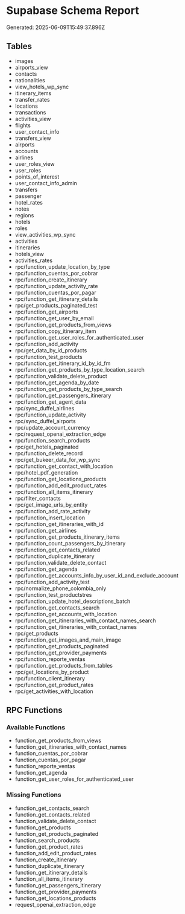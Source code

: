 # Supabase Schema Report

Generated: 2025-06-09T15:49:37.896Z

## Tables

- images
- airports_view
- contacts
- nationalities
- view_hotels_wp_sync
- itinerary_items
- transfer_rates
- locations
- transactions
- activities_view
- flights
- user_contact_info
- transfers_view
- airports
- accounts
- airlines
- user_roles_view
- user_roles
- points_of_interest
- user_contact_info_admin
- transfers
- passenger
- hotel_rates
- notes
- regions
- hotels
- roles
- view_activities_wp_sync
- activities
- itineraries
- hotels_view
- activities_rates
- rpc/function_update_location_by_type
- rpc/function_cuentas_por_cobrar
- rpc/function_create_itinerary
- rpc/function_update_activity_rate
- rpc/function_cuentas_por_pagar
- rpc/function_get_itinerary_details
- rpc/get_products_paginated_test
- rpc/function_get_airports
- rpc/function_get_user_by_email
- rpc/function_get_products_from_views
- rpc/function_copy_itinerary_item
- rpc/function_get_user_roles_for_authenticated_user
- rpc/function_add_activity
- rpc/get_data_by_id_products
- rpc/function_test_products
- rpc/function_get_itinerary_id_by_id_fm
- rpc/function_get_products_by_type_location_search
- rpc/function_validate_delete_product
- rpc/function_get_agenda_by_date
- rpc/function_get_products_by_type_search
- rpc/function_get_passengers_itinerary
- rpc/function_get_agent_data
- rpc/sync_duffel_airlines
- rpc/function_update_activity
- rpc/sync_duffel_airports
- rpc/update_account_currency
- rpc/request_openai_extraction_edge
- rpc/function_search_products
- rpc/get_hotels_paginated
- rpc/function_delete_record
- rpc/get_bukeer_data_for_wp_sync
- rpc/function_get_contact_with_location
- rpc/hotel_pdf_generation
- rpc/function_get_locations_products
- rpc/function_add_edit_product_rates
- rpc/function_all_items_itinerary
- rpc/filter_contacts
- rpc/get_image_urls_by_entity
- rpc/function_add_rate_activity
- rpc/function_insert_location
- rpc/function_get_itineraries_with_id
- rpc/function_get_airlines
- rpc/function_get_products_itinerary_items
- rpc/function_count_passengers_by_itinerary
- rpc/function_get_contacts_related
- rpc/function_duplicate_itinerary
- rpc/function_validate_delete_contact
- rpc/function_get_agenda
- rpc/function_get_accounts_info_by_user_id_and_exclude_account
- rpc/function_add_activity_test
- rpc/normalize_phone_colombia_only
- rpc/function_test_productstres
- rpc/function_update_hotel_descriptions_batch
- rpc/function_get_contacts_search
- rpc/function_get_accounts_with_location
- rpc/function_get_itineraries_with_contact_names_search
- rpc/function_get_itineraries_with_contact_names
- rpc/get_products
- rpc/function_get_images_and_main_image
- rpc/function_get_products_paginated
- rpc/function_get_provider_payments
- rpc/function_reporte_ventas
- rpc/function_get_products_from_tables
- rpc/get_locations_by_product
- rpc/function_client_itinerary
- rpc/function_get_product_rates
- rpc/get_activities_with_location

## RPC Functions

### Available Functions

- function_get_products_from_views
- function_get_itineraries_with_contact_names
- function_cuentas_por_cobrar
- function_cuentas_por_pagar
- function_reporte_ventas
- function_get_agenda
- function_get_user_roles_for_authenticated_user

### Missing Functions

- function_get_contacts_search
- function_get_contacts_related
- function_validate_delete_contact
- function_get_products
- function_get_products_paginated
- function_search_products
- function_get_product_rates
- function_add_edit_product_rates
- function_create_itinerary
- function_duplicate_itinerary
- function_get_itinerary_details
- function_all_items_itinerary
- function_get_passengers_itinerary
- function_get_provider_payments
- function_get_locations_products
- request_openai_extraction_edge
